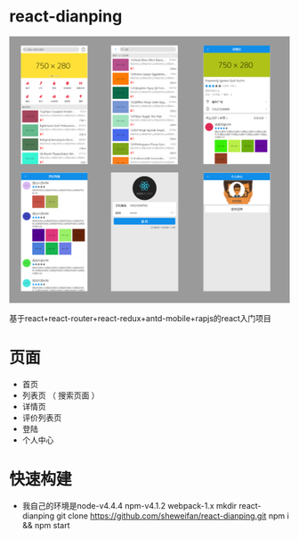 # react-dianping

![项目总览](https://github.com/sheweifan/react-dianping/raw/dev/readmeFile/overview.png "项目总览") 

基于react+react-router+react-redux+antd-mobile+rapjs的react入门项目

# 页面
* 首页
* 列表页 （ 搜索页面 ）
* 详情页 
* 评价列表页
* 登陆
* 个人中心

# 快速构建
* 我自己的环境是node-v4.4.4 npm-v4.1.2 webpack-1.x
		mkdir react-dianping
		git clone https://github.com/sheweifan/react-dianping.git
		npm i && npm start
	